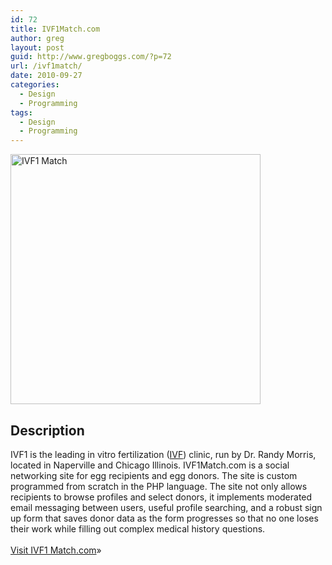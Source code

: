 ```yaml
---
id: 72
title: IVF1Match.com
author: greg
layout: post
guid: http://www.gregboggs.com/?p=72
url: /ivf1match/
date: 2010-09-27
categories:
  - Design
  - Programming
tags:
  - Design
  - Programming
---
```

<a href="http://www.ivf1match.com" target="_blank"><img class="alignleft size-medium wp-image-75" title="ivf1 match" src="/wp-content/uploads/2010/09/ivf1match_screen-400x400.gif" alt="IVF1 Match" width="400" height="400" /></a>

## Description

IVF1 is the leading in vitro fertilization (<a href="http://www.ivf1.com" target="_blank">IVF</a>) clinic, run by Dr. Randy Morris, located in Naperville and Chicago Illinois. IVF1Match.com is a social networking site for egg recipients and egg donors. The site is custom programmed from scratch in the PHP language. The site not only allows recipients to browse profiles and select donors, it implements moderated email messaging between users, useful profile searching, and a robust sign up form that saves donor data as the form progresses so that no one loses their work while filling out complex medical history questions.  
<a href="http://www.ivf1match.com" target="_blank"><br /> Visit IVF1 Match.com</a>»